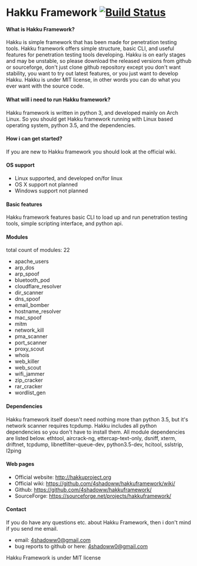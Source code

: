# Hakku Framework [![Build Status](https://travis-ci.org/4shadoww/hakkuframework.svg?branch=master)](https://travis-ci.org/4shadoww/hakkuframework)


#### What is Hakku Framework?

Hakku is simple framework that has been made for penetration testing tools.
Hakku framework offers simple structure, basic CLI, and useful features for penetration testing tools developing.
Hakku is on early stages and may be unstable, so please download the released versions from github or sourceforge,
don't just clone github repository except you don't want stability, you want to try out latest features, or you just want to develop Hakku.
Hakku is under MIT license, in other words you can do what you ever want with the source code.

#### What will i need to run Hakku framework?

Hakku framework is written in python 3, and developed mainly on Arch Linux.
So you should get Hakku framework running with Linux based operating system, python 3.5, and the dependencies.

#### How i can get started?

If you are new to Hakku framework you should look at the official wiki.

#### OS support

* Linux       supported, and developed on/for linux
* OS X        support not planned
* Windows     support not planned

#### Basic features

Hakku framework features basic CLI to load up and run penetration testing tools, simple scripting interface, and python api.

#### Modules
total count of modules: 22

* apache_users
* arp_dos
* arp_spoof
* bluetooth_pod
* cloudflare_resolver
* dir_scanner
* dns_spoof
* email_bomber
* hostname_resolver
* mac_spoof
* mitm
* network_kill
* pma_scanner
* port_scanner
* proxy_scout
* whois
* web_killer
* web_scout
* wifi_jammer
* zip_cracker
* rar_cracker
* wordlist_gen

#### Dependencies
Hakku framework itself doesn't need nothing more than python 3.5, but it's network scanner requires tcpdump.
Hakku includes all python dependencies so you don't have to install them.
All module dependencies are listed below.
ethtool, aircrack-ng, ettercap-text-only, dsniff, xterm, driftnet, tcpdump, libnetfilter-queue-dev, python3.5-dev, hcitool, sslstrip, l2ping

#### Web pages

* Official website: http://hakkuproject.org
* Official wiki: https://github.com/4shadoww/hakkuframework/wiki/
* Github: https://github.com/4shadoww/hakkuframework/
* SourceForge: https://sourceforge.net/projects/hakkuframework/

#### Contact
If you do have any questions etc. about Hakku Framework, then i don't mind if you send me email.

* email: 4shadoww0@gmail.com
* bug reports to github or here: 4shadoww0@gmail.com

Hakku Framework is under MIT license